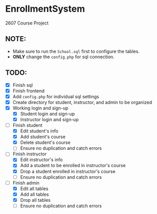 # EnrollmentSystem
2607 Course Project

## NOTE:
- Make sure to run the `School.sql` first to configure the tables.
- **ONLY** change the `config.php` for sql connection.

## TODO:
- [x] Finish sql
- [x] Finish frontend
- [x] Add `config.php` for individual sql settings
- [x] Create directory for student, instructor, and admin to be organized
- [x] Working login and sign-up
	- [x] Student login and sign-up
	- [x] Instructor login and sign-up
- [ ] Finish student
	- [x] Edit student's info
	- [x] Add student's course
	- [x] Delete student's course
	- [ ] Ensure no duplication and catch errors
- [ ] Finish instructor
	- [x] Edit instructor's info
	- [x] Add a student to be enrolled in instructor's course
	- [x] Drop a student enrolled in instructor's course
	- [ ] Ensure no duplication and catch errors
- [ ] Finish admin
	- [x] Edit all tables
	- [x] Add all tables
	- [x] Drop all tables
	- [ ] Ensure no duplication and catch errors
